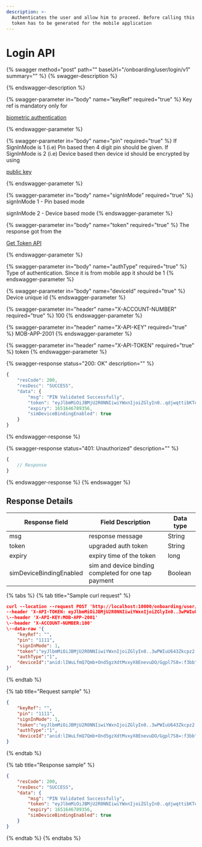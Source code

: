 ```yaml
---
description: >-
  Authenticates the user and allow him to proceed. Before calling this API, New
  token has to be generated for the mobile application
---
```


# Login API

{% swagger method="post" path="" baseUrl="<domain>/onboarding/user/login/v1" summary="" %}
{% swagger-description %}

{% endswagger-description %}

{% swagger-parameter in="body" name="keyRef" required="true" %}
Key ref is mandatory only for 

[biometric authentication](../biometric-authentication/public-key-api.md)


{% endswagger-parameter %}

{% swagger-parameter in="body" name="pin" required="true" %}
If SignInMode is 1 (i.e) Pin based then 4 digit pin should be given. If SignInMode is 2 (i.e) Device based then device id should be encrypted by using

[ public key](../biometric-authentication/public-key-api.md)


{% endswagger-parameter %}

{% swagger-parameter in="body" name="signInMode" required="true" %}
signInMode 1 - Pin based mode

signInMode 2 - Device based mode
{% endswagger-parameter %}

{% swagger-parameter in="body" name="token" required="true" %}
The response got from the 

[Get Token API](../../../../../../../../market-place/api-specification/version-1/get-token-api.md)


{% endswagger-parameter %}

{% swagger-parameter in="body" name="authType" required="true" %}
Type of authentication. Since it is from mobile app it should be 1
{% endswagger-parameter %}

{% swagger-parameter in="body" name="deviceId" required="true" %}
Device unique id
{% endswagger-parameter %}

{% swagger-parameter in="header" name="X-ACCOUNT-NUMBER" required="true" %}
100
{% endswagger-parameter %}

{% swagger-parameter in="header" name="X-API-KEY" required="true" %}
MOB-APP-2001
{% endswagger-parameter %}

{% swagger-parameter in="header" name="X-API-TOKEN" required="true" %}
token
{% endswagger-parameter %}

{% swagger-response status="200: OK" description="" %}
```javascript
{
    "resCode": 200,
    "resDesc": "SUCCESS",
    "data": {
        "msg": "PIN Validated Successfully",
        "token": "eyJlbmMiOiJBMjU2R0NNIiwiYWxnIjoiZGlyIn0..qdjwqttibKTehymt.yIZ6bqDiURUB5FOVgrQolK7NxWNfJK5dYd7y4-GYs6fZ90t59_LZ75smtFzfytu1R7TLyWJ-JzCcg1wtFfwkCMXOEX4K_tK1dMmJGoaTBhgAC4DIbtrugursET4w8XpPtK0VioFgkN36n9ik1VFE3pHiElaa7BzFhOK_EFZWccRVN8ca8DK6rruXCr2lO-beDW7dkiBT02m2BKtcP_DaHORm4bxKOjsaLVuiygqMtlOrBUy0MzXqpcIvnw3uGjjkSgJKwQ._j16sEG2vYxYaOm_CJ4LLw",
        "expiry": 1651646789356,
        "simDeviceBindingEnabled": true
    }
}
```
{% endswagger-response %}

{% swagger-response status="401: Unauthorized" description="" %}
```javascript
{
    // Response
}
```
{% endswagger-response %}
{% endswagger %}

## Response Details

| Response field          | Field Description                                    | Data type |
| ----------------------- | ---------------------------------------------------- | --------- |
| msg                     | response message                                     | String    |
| token                   | upgraded auth token                                  | String    |
| expiry                  | expiry time of the token                             | long      |
| simDeviceBindingEnabled | sim and device binding completed for one tap payment | Boolean   |

{% tabs %}
{% tab title="Sample curl request" %}
```json
curl --location --request POST 'http://localhost:10000/onboarding/user/login/v1' \
--header 'X-API-TOKEN: eyJlbmMiOiJBMjU2R0NNIiwiYWxnIjoiZGlyIn0..3wPWIuU643Zkcpz2.BizUuyXgPHzuuFf0w8dhaHV9eFi6IFVTNZrExqtRfIqQJsOYN_C4eNCPU_mdF55czLcWw7lrUHYtIAdGEZMuALer4GFp3pqrTQgACNbRnTSMZJgCVLxCVEpoyMATxN0Bf6U4afeHGbNFmUx5MI_8osFvKIYA6u8thb2OF0SiJBlwuBcNhzhQ_T2rJ5bY10A9xUlU4eUoDaBKjg.-n-LFTVxXNbg9_qh5vy4og'
\--header 'X-API-KEY:MOB-APP-2001'
\--header 'X-ACCOUNT-NUMBER:100'
\--data-raw '{
    "keyRef": "",
    "pin": "1111",
    "signInMode": 1,
    "token":"eyJlbmMiOiJBMjU2R0NNIiwiYWxnIjoiZGlyIn0..3wPWIuU643Zkcpz2.BizUuyXgPHzuuFf0w8dhaHV9eFi6IFVTNZrExqtRfIqQJsOYN_C4eNCPU_mdF55czLcWw7lrUHYtIAdGEZMuALer4GFp3pqrTQgACNbRnTSMZJgCVLxCVEpoyMATxN0Bf6U4afeHGbNFmUx5MI_8osFvKIYA6u8thb2OF0SiJBlwuBcNhzhQ_T2rJ5bY10A9xUlU4eUoDaBKjg.-n-LFTVxXNbg9_qh5vy4og",
    "authType":"1",
    "deviceId":"anid:lIWuLfmQ7Qmb+Ond5gzXdtMvxyX8EnevuDO/Ggpl7S8=:f3bb"
}'
```
{% endtab %}

{% tab title="Request sample" %}
```json
{
    "keyRef": "",
    "pin": "1111",
    "signInMode": 1,
    "token":"eyJlbmMiOiJBMjU2R0NNIiwiYWxnIjoiZGlyIn0..3wPWIuU643Zkcpz2.BizUuyXgPHzuuFf0w8dhaHV9eFi6IFVTNZrExqtRfIqQJsOYN_C4eNCPU_mdF55czLcWw7lrUHYtIAdGEZMuALer4GFp3pqrTQgACNbRnTSMZJgCVLxCVEpoyMATxN0Bf6U4afeHGbNFmUx5MI_8osFvKIYA6u8thb2OF0SiJBlwuBcNhzhQ_T2rJ5bY10A9xUlU4eUoDaBKjg.-n-LFTVxXNbg9_qh5vy4og",
    "authType":"1",
    "deviceId":"anid:lIWuLfmQ7Qmb+Ond5gzXdtMvxyX8EnevuDO/Ggpl7S8=:f3bb"
}
```
{% endtab %}

{% tab title="Response sample" %}
```json
{
    "resCode": 200,
    "resDesc": "SUCCESS",
    "data": {
        "msg": "PIN Validated Successfully",
        "token": "eyJlbmMiOiJBMjU2R0NNIiwiYWxnIjoiZGlyIn0..qdjwqttibKTehymt.yIZ6bqDiURUB5FOVgrQolK7NxWNfJK5dYd7y4-GYs6fZ90t59_LZ75smtFzfytu1R7TLyWJ-JzCcg1wtFfwkCMXOEX4K_tK1dMmJGoaTBhgAC4DIbtrugursET4w8XpPtK0VioFgkN36n9ik1VFE3pHiElaa7BzFhOK_EFZWccRVN8ca8DK6rruXCr2lO-beDW7dkiBT02m2BKtcP_DaHORm4bxKOjsaLVuiygqMtlOrBUy0MzXqpcIvnw3uGjjkSgJKwQ._j16sEG2vYxYaOm_CJ4LLw",
        "expiry": 1651646789356,
        "simDeviceBindingEnabled": true
    }
}
```
{% endtab %}
{% endtabs %}
